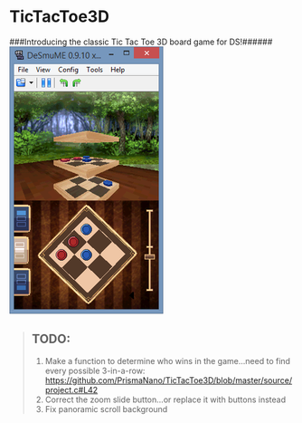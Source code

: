 # TicTacToe3D

###Introducing the classic Tic Tac Toe 3D board game for DS!######
![](https://github.com/PrismaNano/TicTacToe3D/blob/master/Capture.PNG)

> ## TODO:
> 
> 1.   Make a function to determine who wins in the game...need to find every possible 3-in-a-row: https://github.com/PrismaNano/TicTacToe3D/blob/master/source/project.c#L42
> 2.   Correct the zoom slide button...or replace it with buttons instead
> 3.   Fix panoramic scroll background
>
